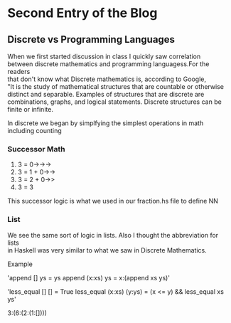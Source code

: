# Second Entry of the Blog

## Discrete vs Programming Languages

When we first started discussion in class I quickly saw correlation<br/>
between discrete mathematics and programming languagess.For the readers <br/>
that don't know what Discrete mathematics is, according to Google, <br/>
"It is the study of mathematical structures that are countable or otherwise <br/>
distinct and separable. Examples of structures that are discrete are <br/>
combinations, graphs, and logical statements. Discrete structures can be <br/>
finite or infinite.

In discrete we  began by simplfying the simplest operations in math including counting <br/>

### Successor Math 
 
1. 3 = 0->->->
2. 3 = 1 + 0->->
3. 3 = 2 + 0->>
4. 3 = 3
		
This successor logic is what we used in our fraction.hs file to define NN

### List

We see the same sort of logic in lists. Also I thought the abbreviation for lists <br/> 
in Haskell was very similar to what we saw in Discrete Mathematics. 

Example

'append [] ys = ys
append (x:xs) ys = x:(append xs ys)'

'less_equal [] [] = True
less_equal (x:xs) (y:ys) = (x <= y) && less_equal xs ys'

3:(6:(2:(1:[])))



